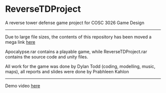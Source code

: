 # ReverseTDProject  
A reverse tower defense game project for COSC 3026 Game Design

------------------------------------------------------

Due to large file sizes, the contents of this repository has been moved a mega link [here](https://mega.nz/folder/IaFFhRgY#fg_jsDrKvb6TTtIE0PaDEw) 

Apocalypse.rar contains a playable game, while ReverseTDProject.rar contains the source code and unity files.

All work for the game was done by Dylan Todd (coding, modelling, music, maps), all reports and slides were done by Prabhleen Kahlon

------------------------------------------------------

Demo video [here](https://www.youtube.com/watch?v=ybwXeivyCis)


